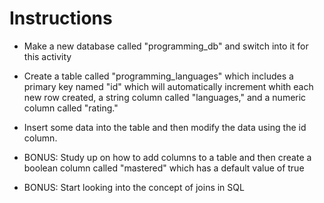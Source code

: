 # **Instructions**

* Make a new database called "programming_db" and switch into it for this activity

* Create a table called "programming_languages" which includes a primary key named "id" which will automatically increment whith each new row created, a string column called "languages," and a numeric column called "rating."

* Insert some data into the table and then modify the data using the id column.

* BONUS: Study up on how to add columns to a table and then create a boolean column called "mastered" which has a default value of true

* BONUS: Start looking into the concept of joins in SQL
